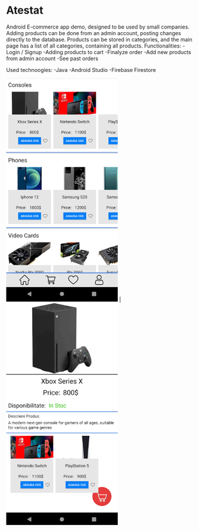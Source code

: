 # Atestat

  Android E-commerce app demo, designed to be used by small companies. Adding products can be done from an admin account, posting changes directly to the database.
Products can be stored in categories, and the main page has a list of all categories, containing all products.
Functionalities:
  -Login / Signup
  -Adding products to cart
  -Finalyze order
  -Add new products from admin account
  -See past orders
 
Used technoogies:
  -Java
  -Android Studio
  -Firebase Firestore

<img src="https://github.com/edinebunu/Atestat/blob/master/Images/Screenshot%202021-07-03%20181410.png" width="300"> |
<img src="https://github.com/edinebunu/Atestat/blob/master/Images/Screenshot%202021-07-03%20181943.png" width="300"> 
